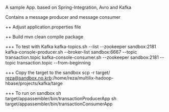 A sample App. based on Spring-Integration, Avro and Kafka

Contains a message producer and message consumer

++ Adjust
application.properties file

++ Build
mvn clean compile package

+++ To test with Kafka
kafka-topics.sh --list --zookeeper sandbox:2181
kafka-console-producer.sh --broker-list sandbox:6667 --topic transaction.topic
kafka-console-consumer.sh --zookeeper sandbox:2181 --topic transaction.topic --from-beginning

+++ Copy the target to the sandbox
scp -r target/ reza@sandbox.no.krb:/home/reza/multilix-hadoop-hbase/projects/kafka/targe


+++ To run on sandbox
sh target/appassembler/bin/transactionProducerApp
sh target/appassembler/bin/transactionConsumerApp
